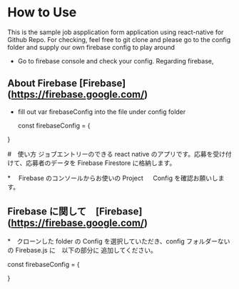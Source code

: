 # How to Use

This is the sample job aspplication form application using react-native for Github Repo.
For checking, feel free to git clone and please go to the config folder and supply our own firebase config to play around

- Go to firebase console and check your config. Regarding firebase,

## About Firebase [Firebase] (https://firebase.google.com/)

- fill out var firebaseConfig into the file under config folder

  const firebaseConfig = {

}

#　使い方
ジョブエントリーのできる react native のアプリです。応募を受け付けて、応募者のデータを Firebase Firestore に格納します。

\*　 Firebase のコンソールからお使いの Project 　 Config を確認お願いします。

## Firebase に関して　[Firebase] (https://firebase.google.com/)

\*　クローンした folder の Config を選択していただき、config フォルダーないの Firebase.js に　以下の部分に
追加してください。

const firebaseConfig = {

}
